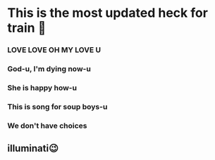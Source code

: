# This is the most updated heck for train 🚅

### LOVE LOVE OH MY LOVE U 

### God-u, I'm dying now-u
### She is happy how-u
### This is song for soup boys-u
### We don't have choices


## illuminati😉

